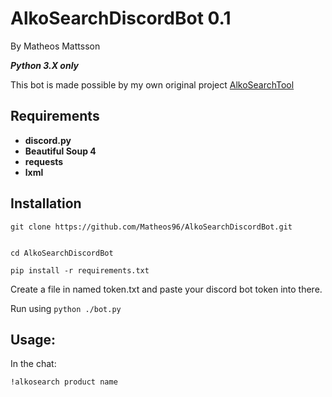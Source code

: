 # AlkoSearchDiscordBot 0.1
By Matheos Mattsson

***Python 3.X only***

This bot is made possible by my own original project [AlkoSearchTool](https://github.com/Matheos96/AlkoSearchTool)

## Requirements
- **discord.py**
- **Beautiful Soup 4**
- **requests**
- **lxml**

## Installation

```
git clone https://github.com/Matheos96/AlkoSearchDiscordBot.git


cd AlkoSearchDiscordBot

pip install -r requirements.txt

```

Create a file in named token.txt and paste your discord bot token into there.

Run using ```python ./bot.py```


## Usage: 

In the chat:
```
!alkosearch product name
```

